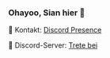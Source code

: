 ### Ohayoo, Sian hier 👋


📌 Kontakt: [Discord Presence](https://discord.com/users/785059784604778496)

📌 Discord-Server: [Trete bei](https://discord.gg/QzhZSm2ytp)
